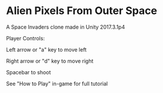 # Alien Pixels From Outer Space
A Space Invaders clone made in Unity 2017.3.1p4

Player Controls:

Left arrow or "a" key to move left

Right arrow or "d" key to move right

Spacebar to shoot

See "How to Play" in-game for full tutorial